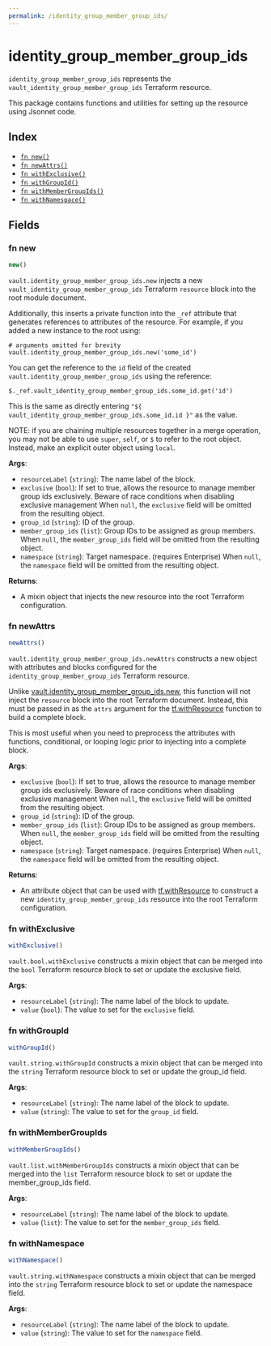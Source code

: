 ```yaml
---
permalink: /identity_group_member_group_ids/
---
```


# identity_group_member_group_ids

`identity_group_member_group_ids` represents the `vault_identity_group_member_group_ids` Terraform resource.



This package contains functions and utilities for setting up the resource using Jsonnet code.


## Index

* [`fn new()`](#fn-new)
* [`fn newAttrs()`](#fn-newattrs)
* [`fn withExclusive()`](#fn-withexclusive)
* [`fn withGroupId()`](#fn-withgroupid)
* [`fn withMemberGroupIds()`](#fn-withmembergroupids)
* [`fn withNamespace()`](#fn-withnamespace)

## Fields

### fn new

```ts
new()
```


`vault.identity_group_member_group_ids.new` injects a new `vault_identity_group_member_group_ids` Terraform `resource`
block into the root module document.

Additionally, this inserts a private function into the `_ref` attribute that generates references to attributes of the
resource. For example, if you added a new instance to the root using:

    # arguments omitted for brevity
    vault.identity_group_member_group_ids.new('some_id')

You can get the reference to the `id` field of the created `vault.identity_group_member_group_ids` using the reference:

    $._ref.vault_identity_group_member_group_ids.some_id.get('id')

This is the same as directly entering `"${ vault_identity_group_member_group_ids.some_id.id }"` as the value.

NOTE: if you are chaining multiple resources together in a merge operation, you may not be able to use `super`, `self`,
or `$` to refer to the root object. Instead, make an explicit outer object using `local`.

**Args**:
  - `resourceLabel` (`string`): The name label of the block.
  - `exclusive` (`bool`): If set to true, allows the resource to manage member group ids
exclusively. Beware of race conditions when disabling exclusive management When `null`, the `exclusive` field will be omitted from the resulting object.
  - `group_id` (`string`): ID of the group.
  - `member_group_ids` (`list`): Group IDs to be assigned as group members. When `null`, the `member_group_ids` field will be omitted from the resulting object.
  - `namespace` (`string`): Target namespace. (requires Enterprise) When `null`, the `namespace` field will be omitted from the resulting object.

**Returns**:
- A mixin object that injects the new resource into the root Terraform configuration.


### fn newAttrs

```ts
newAttrs()
```


`vault.identity_group_member_group_ids.newAttrs` constructs a new object with attributes and blocks configured for the `identity_group_member_group_ids`
Terraform resource.

Unlike [vault.identity_group_member_group_ids.new](#fn-new), this function will not inject the `resource`
block into the root Terraform document. Instead, this must be passed in as the `attrs` argument for the
[tf.withResource](https://github.com/tf-libsonnet/core/tree/main/docs#fn-withresource) function to build a complete block.

This is most useful when you need to preprocess the attributes with functions, conditional, or looping logic prior to
injecting into a complete block.

**Args**:
  - `exclusive` (`bool`): If set to true, allows the resource to manage member group ids
exclusively. Beware of race conditions when disabling exclusive management When `null`, the `exclusive` field will be omitted from the resulting object.
  - `group_id` (`string`): ID of the group.
  - `member_group_ids` (`list`): Group IDs to be assigned as group members. When `null`, the `member_group_ids` field will be omitted from the resulting object.
  - `namespace` (`string`): Target namespace. (requires Enterprise) When `null`, the `namespace` field will be omitted from the resulting object.

**Returns**:
  - An attribute object that can be used with [tf.withResource](https://github.com/tf-libsonnet/core/tree/main/docs#fn-withresource) to construct a new `identity_group_member_group_ids` resource into the root Terraform configuration.


### fn withExclusive

```ts
withExclusive()
```

`vault.bool.withExclusive` constructs a mixin object that can be merged into the `bool`
Terraform resource block to set or update the exclusive field.



**Args**:
  - `resourceLabel` (`string`): The name label of the block to update.
  - `value` (`bool`): The value to set for the `exclusive` field.


### fn withGroupId

```ts
withGroupId()
```

`vault.string.withGroupId` constructs a mixin object that can be merged into the `string`
Terraform resource block to set or update the group_id field.



**Args**:
  - `resourceLabel` (`string`): The name label of the block to update.
  - `value` (`string`): The value to set for the `group_id` field.


### fn withMemberGroupIds

```ts
withMemberGroupIds()
```

`vault.list.withMemberGroupIds` constructs a mixin object that can be merged into the `list`
Terraform resource block to set or update the member_group_ids field.



**Args**:
  - `resourceLabel` (`string`): The name label of the block to update.
  - `value` (`list`): The value to set for the `member_group_ids` field.


### fn withNamespace

```ts
withNamespace()
```

`vault.string.withNamespace` constructs a mixin object that can be merged into the `string`
Terraform resource block to set or update the namespace field.



**Args**:
  - `resourceLabel` (`string`): The name label of the block to update.
  - `value` (`string`): The value to set for the `namespace` field.
